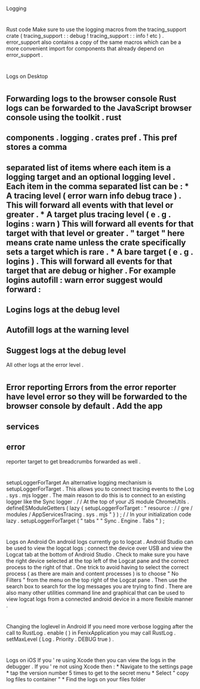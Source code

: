 #
Logging
#
#
Rust
code
Make
sure
to
use
the
logging
macros
from
the
tracing_support
crate
(
tracing_support
:
:
debug
!
tracing_support
:
:
info
!
etc
)
.
error_support
also
contains
a
copy
of
the
same
macros
which
can
be
a
more
convenient
import
for
components
that
already
depend
on
error_support
.
#
#
Logs
on
Desktop
#
#
#
Forwarding
logs
to
the
browser
console
Rust
logs
can
be
forwarded
to
the
JavaScript
browser
console
using
the
toolkit
.
rust
-
components
.
logging
.
crates
pref
.
This
pref
stores
a
comma
-
separated
list
of
items
where
each
item
is
a
logging
target
and
an
optional
logging
level
.
Each
item
in
the
comma
separated
list
can
be
:
*
A
tracing
level
(
error
warn
info
debug
trace
)
.
This
will
forward
all
events
with
that
level
or
greater
.
*
A
target
plus
tracing
level
(
e
.
g
.
logins
:
warn
)
This
will
forward
all
events
for
that
target
with
that
level
or
greater
.
"
target
"
here
means
crate
name
unless
the
crate
specifically
sets
a
target
which
is
rare
.
*
A
bare
target
(
e
.
g
.
logins
)
.
This
will
forward
all
events
for
that
target
that
are
debug
or
higher
.
For
example
logins
autofill
:
warn
error
suggest
would
forward
:
-
Logins
logs
at
the
debug
level
-
Autofill
logs
at
the
warning
level
-
Suggest
logs
at
the
debug
level
-
All
other
logs
at
the
error
level
.
#
#
#
Error
reporting
Errors
from
the
error
reporter
have
level
error
so
they
will
be
forwarded
to
the
browser
console
by
default
.
Add
the
app
-
services
-
error
-
reporter
target
to
get
breadcrumbs
forwarded
as
well
.
#
#
#
setupLoggerForTarget
An
alternative
logging
mechanism
is
setupLoggerForTarget
.
This
allows
you
to
connect
tracing
events
to
the
Log
.
sys
.
mjs
logger
.
The
main
reason
to
do
this
is
to
connect
to
an
existing
logger
like
the
Sync
logger
.
/
/
At
the
top
of
your
JS
module
ChromeUtils
.
defineESModuleGetters
(
lazy
{
setupLoggerForTarget
:
"
resource
:
/
/
gre
/
modules
/
AppServicesTracing
.
sys
.
mjs
"
}
)
;
/
/
In
your
initialization
code
lazy
.
setupLoggerForTarget
(
"
tabs
"
"
Sync
.
Engine
.
Tabs
"
)
;
#
#
Logs
on
Android
On
android
logs
currently
go
to
logcat
.
Android
Studio
can
be
used
to
view
the
logcat
logs
;
connect
the
device
over
USB
and
view
the
Logcat
tab
at
the
bottom
of
Android
Studio
.
Check
to
make
sure
you
have
the
right
device
selected
at
the
top
left
of
the
Logcat
pane
and
the
correct
process
to
the
right
of
that
.
One
trick
to
avoid
having
to
select
the
correct
process
(
as
there
are
main
and
content
processes
)
is
to
choose
"
No
Filters
"
from
the
menu
on
the
top
right
of
the
Logcat
pane
.
Then
use
the
search
box
to
search
for
the
log
messages
you
are
trying
to
find
.
There
are
also
many
other
utilities
command
line
and
graphical
that
can
be
used
to
view
logcat
logs
from
a
connected
android
device
in
a
more
flexible
manner
.
#
#
#
Changing
the
loglevel
in
Android
If
you
need
more
verbose
logging
after
the
call
to
RustLog
.
enable
(
)
in
FenixApplication
you
may
call
RustLog
.
setMaxLevel
(
Log
.
Priority
.
DEBUG
true
)
.
#
#
Logs
on
iOS
If
you
'
re
using
Xcode
then
you
can
view
the
logs
in
the
debugger
.
If
you
'
re
not
using
Xcode
then
:
*
Navigate
to
the
settings
page
*
tap
the
version
number
5
times
to
get
to
the
secret
menu
*
Select
"
copy
log
files
to
container
"
*
Find
the
logs
on
your
files
folder
